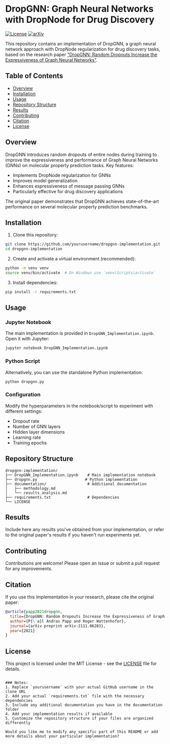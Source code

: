 
# DropGNN: Graph Neural Networks with DropNode for Drug Discovery

[![License](https://img.shields.io/badge/License-MIT-blue.svg)](LICENSE)
[![arXiv](https://img.shields.io/badge/arXiv-2111.06283-b31b1b.svg)](https://arxiv.org/abs/2111.06283)

This repository contains an implementation of DropGNN, a graph neural network approach with DropNode regularization for drug discovery tasks, based on the research paper ["DropGNN: Random Dropouts Increase the Expressiveness of Graph Neural Networks"](https://arxiv.org/pdf/2111.06283).

## Table of Contents
- [Overview](#overview)
- [Installation](#installation)
- [Usage](#usage)
- [Repository Structure](#repository-structure)
- [Results](#results)
- [Contributing](#contributing)
- [Citation](#citation)
- [License](#license)

## Overview

DropGNN introduces random dropouts of entire nodes during training to improve the expressiveness and performance of Graph Neural Networks (GNNs) on molecular property prediction tasks. Key features:

- Implements DropNode regularization for GNNs
- Improves model generalization
- Enhances expressiveness of message passing GNNs
- Particularly effective for drug discovery applications

The original paper demonstrates that DropGNN achieves state-of-the-art performance on several molecular property prediction benchmarks.

## Installation

1. Clone this repository:
```bash
git clone https://github.com/yourusername/dropgnn-implementation.git
cd dropgnn-implementation
```

2. Create and activate a virtual environment (recommended):
```bash
python -m venv venv
source venv/bin/activate  # On Windows use `venv\Scripts\activate`
```

3. Install dependencies:
```bash
pip install -r requirements.txt
```

## Usage

### Jupyter Notebook
The main implementation is provided in `DropGNN_Implementation.ipynb`. Open it with Jupyter:
```bash
jupyter notebook DropGNN_Implementation.ipynb
```

### Python Script
Alternatively, you can use the standalone Python implementation:
```bash
python dropgnn.py
```

### Configuration
Modify the hyperparameters in the notebook/script to experiment with different settings:
- Dropout rate
- Number of GNN layers
- Hidden layer dimensions
- Learning rate
- Training epochs

## Repository Structure

```
dropgnn-implementation/
├── DropGNN_Implementation.ipynb    # Main implementation notebook
├── dropgnn.py                     # Python implementation
├── documentation/                  # Additional documentation
│   ├── methodology.md
│   └── results_analysis.md
├── requirements.txt                # Dependencies
└── LICENSE
```

## Results

Include here any results you've obtained from your implementation, or refer to the original paper's results if you haven't run experiments yet.

## Contributing

Contributions are welcome! Please open an issue or submit a pull request for any improvements.

## Citation

If you use this implementation in your research, please cite the original paper:

```bibtex
@article{papp2021dropgnn,
  title={DropGNN: Random Dropouts Increase the Expressiveness of Graph Neural Networks},
  author={P{\'a}l Andras Papp and Roger Wattenhofer},
  journal={arXiv preprint arXiv:2111.06283},
  year={2021}
}
```

## License

This project is licensed under the MIT License - see the [LICENSE](LICENSE) file for details.
```

### Notes:
1. Replace `yourusername` with your actual GitHub username in the clone URL
2. Add your actual `requirements.txt` file with the necessary dependencies
3. Include any additional documentation you have in the documentation folder
4. Add your implementation results if available
5. Customize the repository structure if your files are organized differently

Would you like me to modify any specific part of this README or add more details about your particular implementation?
